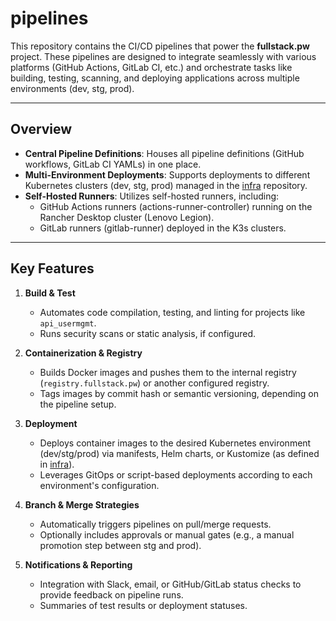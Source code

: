 pipelines
=========

This repository contains the CI/CD pipelines that power the **fullstack.pw** project. These pipelines are designed to integrate seamlessly with various platforms (GitHub Actions, GitLab CI, etc.) and orchestrate tasks like building, testing, scanning, and deploying applications across multiple environments (dev, stg, prod).

* * * * *

Overview
--------

-   **Central Pipeline Definitions**: Houses all pipeline definitions (GitHub workflows, GitLab CI YAMLs) in one place.
-   **Multi-Environment Deployments**: Supports deployments to different Kubernetes clusters (dev, stg, prod) managed in the [infra](https://github.com/fullstack-pw/infra) repository.
-   **Self-Hosted Runners**: Utilizes self-hosted runners, including:
    -   GitHub Actions runners (actions-runner-controller) running on the Rancher Desktop cluster (Lenovo Legion).
    -   GitLab runners (gitlab-runner) deployed in the K3s clusters.

* * * * *

Key Features
------------

1.  **Build & Test**

    -   Automates code compilation, testing, and linting for projects like `api_usermgmt`.
    -   Runs security scans or static analysis, if configured.
2.  **Containerization & Registry**

    -   Builds Docker images and pushes them to the internal registry (`registry.fullstack.pw`) or another configured registry.
    -   Tags images by commit hash or semantic versioning, depending on the pipeline setup.
3.  **Deployment**

    -   Deploys container images to the desired Kubernetes environment (dev/stg/prod) via manifests, Helm charts, or Kustomize (as defined in [infra](https://github.com/fullstack-pw/infra)).
    -   Leverages GitOps or script-based deployments according to each environment's configuration.
4.  **Branch & Merge Strategies**

    -   Automatically triggers pipelines on pull/merge requests.
    -   Optionally includes approvals or manual gates (e.g., a manual promotion step between stg and prod).
5.  **Notifications & Reporting**

    -   Integration with Slack, email, or GitHub/GitLab status checks to provide feedback on pipeline runs.
    -   Summaries of test results or deployment statuses.